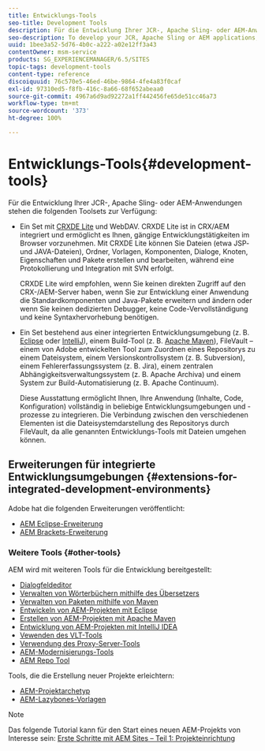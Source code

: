 ```yaml
---
title: Entwicklungs-Tools
seo-title: Development Tools
description: Für die Entwicklung Ihrer JCR-, Apache Sling- oder AEM-Anwendungen stehen Ihnen eine Reihe von Toolsets zur Verfügung.
seo-description: To develop your JCR, Apache Sling or AEM applications, a number of tool sets are available
uuid: 1bee3a52-5d76-4b0c-a222-a02e12ff3a43
contentOwner: msm-service
products: SG_EXPERIENCEMANAGER/6.5/SITES
topic-tags: development-tools
content-type: reference
discoiquuid: 76c570e5-46ed-46be-9864-4fe4a83f0caf
exl-id: 97310ed5-f8fb-416c-8a66-68f652abeaa0
source-git-commit: 4967a6d9ad92272a1ff442456fe65de51cc46a73
workflow-type: tm+mt
source-wordcount: '373'
ht-degree: 100%

---
```


# Entwicklungs-Tools{#development-tools}

Für die Entwicklung Ihrer JCR-, Apache Sling- oder AEM-Anwendungen stehen die folgenden Toolsets zur Verfügung:

* Ein Set mit [CRXDE Lite](/help/sites-developing/developing-with-crxde-lite.md) und WebDAV. CRXDE Lite ist in CRX/AEM integriert und ermöglicht es Ihnen, gängige Entwicklungstätigkeiten im Browser vorzunehmen. Mit CRXDE Lite können Sie Dateien (etwa JSP- und JAVA-Dateien), Ordner, Vorlagen, Komponenten, Dialoge, Knoten, Eigenschaften und Pakete erstellen und bearbeiten, während eine Protokollierung und Integration mit SVN erfolgt.

   CRXDE Lite wird empfohlen, wenn Sie keinen direkten Zugriff auf den CRX-/AEM-Server haben, wenn Sie zur Entwicklung einer Anwendung die Standardkomponenten und Java-Pakete erweitern und ändern oder wenn Sie keinen dedizierten Debugger, keine Code-Vervollständigung und keine Syntaxhervorhebung benötigen.

* Ein Set bestehend aus einer integrierten Entwicklungsumgebung (z. B. [Eclipse](/help/sites-developing/howto-projects-eclipse.md) oder [IntelliJ](/help/sites-developing/ht-intellij.md)), einem Build-Tool (z. B. [Apache Maven](/help/sites-developing/ht-projects-maven.md)), FileVault – einem von Adobe entwickelten Tool zum Zuordnen eines Repositorys zu einem Dateisystem, einem Versionskontrollsystem (z. B. Subversion), einem Fehlererfassungssystem (z. B. Jira), einem zentralen Abhängigkeitsverwaltungssystem (z. B. Apache Archiva) und einem System zur Build-Automatisierung (z. B. Apache Continuum).

   Diese Ausstattung ermöglicht Ihnen, Ihre Anwendung (Inhalte, Code, Konfiguration) vollständig in beliebige Entwicklungsumgebungen und -prozesse zu integrieren. Die Verbindung zwischen den verschiedenen Elementen ist die Dateisystemdarstellung des Repositorys durch FileVault, da alle genannten Entwicklungs-Tools mit Dateien umgehen können.

## Erweiterungen für integrierte Entwicklungsumgebungen {#extensions-for-integrated-development-environments}

Adobe hat die folgenden Erweiterungen veröffentlicht:

* [AEM Eclipse-Erweiterung](/help/sites-developing/aem-eclipse.md)
* [AEM Brackets-Erweiterung](/help/sites-developing/aem-brackets.md)

### Weitere Tools {#other-tools}

AEM wird mit weiteren Tools für die Entwicklung bereitgestellt:

* [Dialogfeldeditor](/help/sites-developing/dialog-editor.md)
* [Verwalten von Wörterbüchern mithilfe des Übersetzers](/help/sites-developing/i18n-translator.md)
* [Verwalten von Paketen mithilfe von Maven](/help/sites-developing/vlt-mavenplugin.md)
* [Entwickeln von AEM-Projekten mit Eclipse](/help/sites-developing/howto-projects-eclipse.md)
* [Erstellen von AEM-Projekten mit Apache Maven](/help/sites-developing/ht-projects-maven.md)
* [Entwicklung von AEM-Projekten mit IntelliJ IDEA](/help/sites-developing/ht-intellij.md)
* [Vewenden des VLT-Tools](/help/sites-developing/ht-vlttool.md)
* [Verwendung des Proxy-Server-Tools](/help/sites-developing/ht-proxy-server.md)
* [AEM-Modernisierungs-Tools](/help/sites-developing/modernization-tools.md)
* [AEM Repo Tool](/help/sites-developing/aem-repo-tool.md)

Tools, die die Erstellung neuer Projekte erleichtern:

* [AEM-Projektarchetyp](https://github.com/Adobe-Marketing-Cloud/aem-project-archetype)
* [AEM-Lazybones-Vorlagen](https://github.com/Adobe-Consulting-Services/lazybones-aem-templates)

>[!NOTE]
>
>Das folgende Tutorial kann für den Start eines neuen AEM-Projekts von Interesse sein:
>[Erste Schritte mit AEM Sites – Teil 1: Projekteinrichtung](https://helpx.adobe.com/de/experience-manager/kt/sites/using/getting-started-wknd-tutorial-develop/part1.html)
